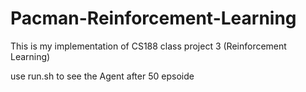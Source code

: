 # Pacman-Reinforcement-Learning
This is my implementation of CS188 class project 3 (Reinforcement Learning) 

use run.sh to see the Agent after 50 epsoide 
